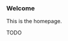 <!-- TITLE: About Me -->
<!-- SUBTITLE: Tech, life and a little bit of everything else  -->

### Welcome
This is the homepage. 

TODO